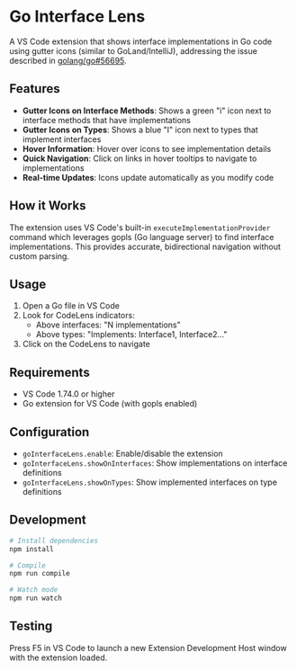 # Go Interface Lens

A VS Code extension that shows interface implementations in Go code using gutter icons (similar to GoLand/IntelliJ), addressing the issue described in [golang/go#56695](https://github.com/golang/go/issues/56695).

## Features

- **Gutter Icons on Interface Methods**: Shows a green "i" icon next to interface methods that have implementations
- **Gutter Icons on Types**: Shows a blue "I" icon next to types that implement interfaces
- **Hover Information**: Hover over icons to see implementation details
- **Quick Navigation**: Click on links in hover tooltips to navigate to implementations
- **Real-time Updates**: Icons update automatically as you modify code

## How it Works

The extension uses VS Code's built-in `executeImplementationProvider` command which leverages gopls (Go language server) to find interface implementations. This provides accurate, bidirectional navigation without custom parsing.

## Usage

1. Open a Go file in VS Code
2. Look for CodeLens indicators:
   - Above interfaces: "N implementations" 
   - Above types: "Implements: Interface1, Interface2..."
3. Click on the CodeLens to navigate

## Requirements

- VS Code 1.74.0 or higher
- Go extension for VS Code (with gopls enabled)

## Configuration

- `goInterfaceLens.enable`: Enable/disable the extension
- `goInterfaceLens.showOnInterfaces`: Show implementations on interface definitions
- `goInterfaceLens.showOnTypes`: Show implemented interfaces on type definitions

## Development

```bash
# Install dependencies
npm install

# Compile
npm run compile

# Watch mode
npm run watch
```

## Testing

Press F5 in VS Code to launch a new Extension Development Host window with the extension loaded.
